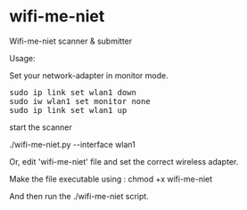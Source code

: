 # wifi-me-niet
Wifi-me-niet scanner &amp; submitter



Usage:

Set your network-adapter in monitor mode.

<pre>
sudo ip link set wlan1 down
sudo iw wlan1 set monitor none
sudo ip link set wlan1 up
</pre>

start the scanner

./wifi-me-niet.py --interface wlan1


Or, edit 'wifi-me-niet' file and set the correct wireless adapter.

Make the file executable using :  chmod +x wifi-me-niet

And then run the ./wifi-me-niet script.

